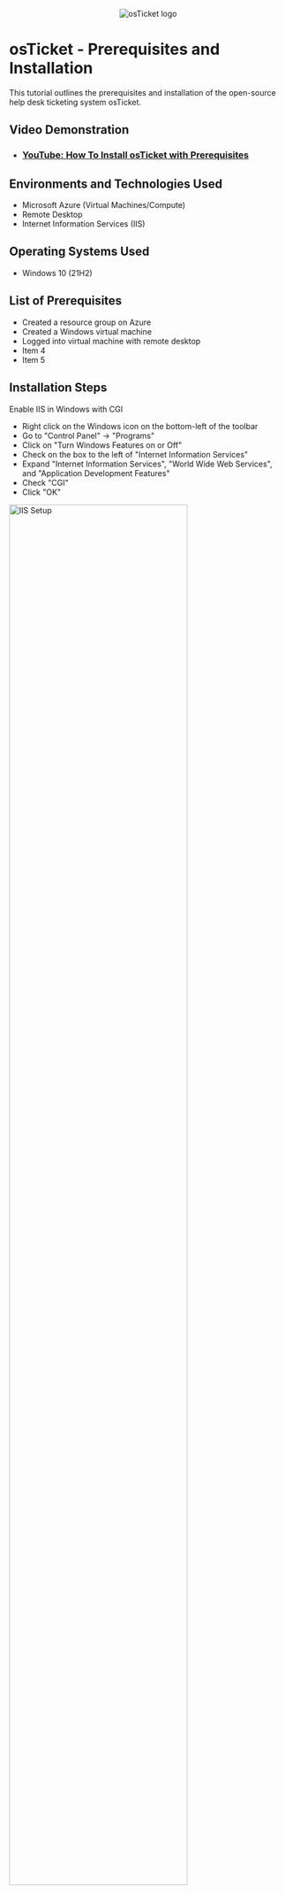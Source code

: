 <p align="center">
<img src="https://i.imgur.com/Clzj7Xs.png" alt="osTicket logo"/>
</p>

<h1>osTicket - Prerequisites and Installation</h1>
This tutorial outlines the prerequisites and installation of the open-source help desk ticketing system osTicket.<br />


<h2>Video Demonstration</h2>

- ### [YouTube: How To Install osTicket with Prerequisites](https://www.youtube.com)

<h2>Environments and Technologies Used</h2>

- Microsoft Azure (Virtual Machines/Compute)
- Remote Desktop
- Internet Information Services (IIS)

<h2>Operating Systems Used </h2>

- Windows 10</b> (21H2)

<h2>List of Prerequisites</h2>

- Created a resource group on Azure
- Created a Windows virtual machine
- Logged into virtual machine with remote desktop
- Item 4
- Item 5

<h2>Installation Steps</h2>

<p>
Enable IIS in Windows with CGI

- Right click on the Windows icon on the bottom-left of the toolbar
- Go to "Control Panel" -> "Programs"
- Click on "Turn Windows Features on or Off"
- Check on the box to the left of "Internet Information Services"
- Expand "Internet Information Services", "World Wide Web Services", and "Application Development Features"
- Check "CGI"
- Click "OK"
  
</p>
<p>
<img src="https://i.imgur.com/Mizd40v.png" height="80%" width="80%" alt="IIS Setup"/>
</p>

<hr>

<p>
Prerequisite Installation Files
  
- Open this [link](https://drive.google.com/drive/u/0/folders/1APMfNyfNzcxZC6EzdaNfdZsUwxWYChf6) on a browser like Edge to access files/downloads to be able to set up osTicket
  
</p>

<hr>

<p>
Install PHP Manager and Rewrite Module
  
- Download and install the "PHP Manager" - PHPMangerForLLS_V1.5.0msl, from the installation files
- When installing, just keep clicking "Next" and "I agree"  
- Download and install the "Rewrite Module" - rewrite_amd64_en-US.msl 
  
</p>

<hr>

<p>
Create PHP Manager
  
- Open the "File Explorer" on your toolbar
- Go to "This PC" -> "C:"
- Create a new folder named "PHP" by right-clicking a whitespace in the folder
  
</p>
<p>
<img src="https://i.imgur.com/pEwxvQm.png" height="80%" width="80%" alt="php folder"/>
</p>

<hr>

<p>
Install PHP
  
- Download and install "PHP7.3.8" from the installation files
- Right click the downloaded folder in your file explorer to extract all
- Select "C:\PHP" as the file destination then "Extract"

</p>

<hr>

<p>
Install VC_redist and MySQL
  
- Download and install "VC_redist.x86.exe" just like any other installation
- Download and install "mysql-5.5.62-win32.msl"
- During the installation of MySQL, modify the security settings to be able to create your own password.
  
</p>

<hr>

<p>
Register PHP

- Search for "IIS" on the Windows toolbar and right click to choose "Run as Administrator".
- Click "PHP Manager" -> "Register new PHP version"
- Go to the file destination by C:\PHP, and select "php-cgi"  
- Open the selected file and click "OK.

</p>

<p>
<img src="https://i.imgur.com/sZhm8xi.png" height="80%" width="80%" alt="register php"/>
</p>

<hr>

<p>
Install ostTicket
  
- Download and install "osTicketv1.15.8"
- Open up the downloaded file and open another file explorer
- On your newly opened file explorer, locate C:\inetpub\wwwroot
- Drag the "upload" folder into wwwroot, and rename the folder from "upload" into "osticket"
  
</p>  

<hr>

<p>
Enable Extensions
  
- Go to the IIS app
- From there, go to "Sites" -> "Default" -> "osTicket" -> "PHP Manager" -> "Enable or Disable an Extension"
- Enable "php_imap.dll", "php_intl.dll", and "php_opcache.dll"
  
</p>  

<hr>

<p>
Open osTicket
  
- On IIS, click "Sites" -> "Default Web Site" -> "osTicket" -> "Browse *:80"
- A web page of osTicket should pop up.
</p>  
<p>
<img src="https://i.imgur.com/XfpExTT.png" height="80%" width="80%" alt="osticket page"/>
</p>

<hr>

<p>
Rename ost-config.php
  
- Go to the file destination: "C:\inetpub\wwwroot\osTicket\include\ost-sampleconfig.php"
- Right click on the "ost-config.php" file and click on "Property"
- Then go to "Security" -> "Advanced" -> "Disable Inheritance" -> "Remove all Inherited properties from this item"  
- Next, click on "Add" -> "Select a Principle"
- Input "Everyone" onto the textbox and click "Check Names"
- Apply the changes and click "OK"
  
</p>

<hr>

<p>
Install HeidiSQL
  
- Download and install "HeidiSQL"
- Once installed and opened, click on "New"
- Create a username and password
- Connect to a session and create a database named "osTicket"

</p>

<hr>

<p>
osTicket Setup in Browser  
  
- Switch to your browser, fill out all of the required details
- For "MySQL database" set it to osTicket and "mySqL Username" to "root"
- After the setup is done, the osTicket installation should be done.
  
</p>
<p>
<img src="https://i.imgur.com/jFBbyQS.png" height="80%" width="80%" alt="osTicket"/>
</p>
